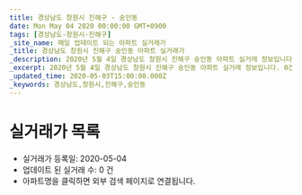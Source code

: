 ```yaml
---
title: 경상남도 창원시 진해구 - 숭인동
date: Mon May 04 2020 00:00:00 GMT+0900
tags: [경상남도-창원시-진해구]
_site_name: 매일 업데이트 되는 아파트 실거래가
_title: 경상남도 창원시 진해구 숭인동 아파트 실거래가
_description: 2020년 5월 4일 경상남도 창원시 진해구 숭인동 아파트 실거래 정보입니다. 0건 아파트 정보가 있습니다.
_excerpt: 2020년 5월 4일 경상남도 창원시 진해구 숭인동 아파트 실거래 정보입니다. 0건 아파트 정보가 있습니다.
_updated_time: 2020-05-03T15:00:00.000Z
_keywords: 경상남도,창원시,진해구,숭인동
---
```






# 실거래가 목록
- 실거래가 등록일: 2020-05-04
- 업데이트 된 실거래 수: 0 건
- 아파트명을 클릭하면 외부 검색 페이지로 연결됩니다.





